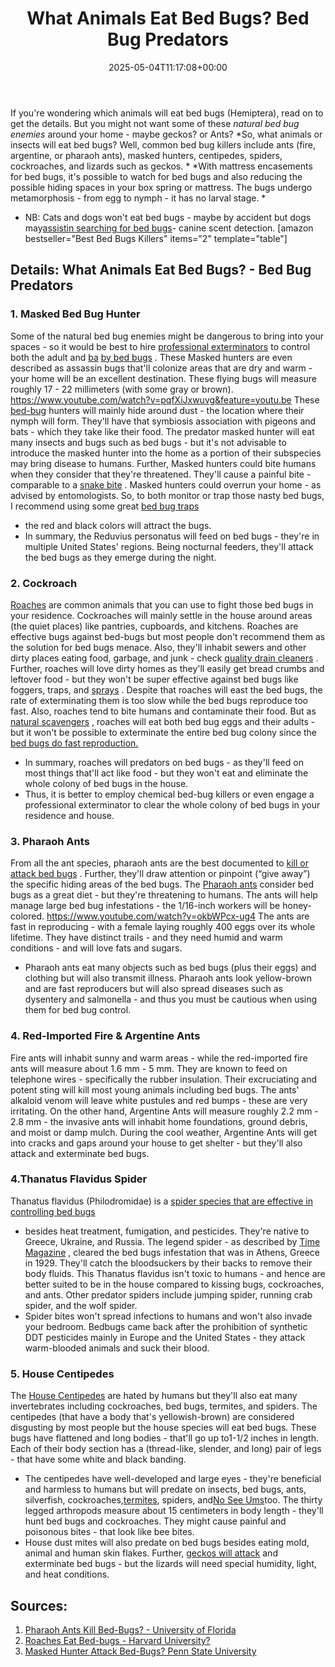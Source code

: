 ﻿---
layout: post
title: What Animals Eat Bed Bugs? Bed Bug Predators
date: '2025-05-04T11:17:08+00:00'
categories:
- Bed Bugs
- Guide
tags: []
slug: /what-animals-eat-bed-bugs/
lastmod: 2025-05-07T12:21:28+03:00
---

If you're wondering which animals will eat bed bugs (Hemiptera), read on to get the details. But you might not want some of these
*natural bed bug enemies*
around your home - maybe geckos? or Ants?
*So, what animals or insects will eat bed bugs? Well, common bed bug killers include ants (fire, argentine, or pharaoh ants), masked hunters, centipedes, spiders, cockroaches, and lizards such as geckos. *
*With mattress encasements for bed bugs, it's possible to watch for bed bugs and also reducing the possible hiding spaces in your box spring or mattress. The bugs undergo metamorphosis - from egg to nymph - it has no larval stage. *
- NB: Cats and dogs won't eat bed bugs - maybe by accident but dogs may[assistin searching for bed bugs](https://pestpolicy.com/)- canine scent detection.
[amazon bestseller="Best Bed Bugs Killers" items="2" template="table"]
## Details: What Animals Eat Bed Bugs? - Bed Bug Predators
### 1. Masked Bed Bug Hunter
Some of the natural bed bug enemies might be dangerous to bring into your spaces - so it would be best to hire
[professional exterminators](https://pestpolicy.com/)
to control both the adult and
[ba](https://pestpolicy.com/baby-bed-bugs/)
[by bed bugs](https://pestpolicy.com/baby-bed-bugs/)
.
These Masked hunters are even described as assassin bugs that'll colonize areas that are dry and warm - your home will be an excellent destination. These flying bugs will measure roughly 17 - 22 millimeters (with some gray or brown).
https://www.youtube.com/watch?v=pqfXiJxwuvg&feature=youtu.be
These
[bed-bug](https://pestpolicy.com/baby-bed-bugs/)
hunters will mainly hide around dust - the location where their nymph will form. They'll have that symbiosis association with pigeons and bats - which they take like their food.
The predator masked hunter will eat many insects and bugs such as bed bugs - but it's not advisable to introduce the masked hunter into the home as a portion of their subspecies may bring disease to humans.
Further, Masked hunters could bite humans when they consider that they're threatened. They'll cause a painful bite - comparable to a
[snake bite](https://pestpolicy.com/best-snake-repellent-for-yards/)
. Masked hunters could overrun your home - as advised by entomologists.
So, to both monitor or trap those nasty bed bugs, I recommend using some great
[bed bug traps](https://pestpolicy.com/best-bed-bug-traps/)
- the red and black colors will attract the bugs.
- In summary, the Reduvius personatus will feed on bed bugs - they're in multiple United States' regions. Being nocturnal feeders, they'll attack the bed bugs as they emerge during the night.
### 2. Cockroach
[Roaches](https://pestpolicy.com/best-roach-killer-for-apartments/)
are common animals that you can use to fight those bed bugs in your residence. Cockroaches will mainly settle in the house around areas (the quiet places) like pantries, cupboards, and kitchens.
Roaches are effective bugs against bed-bugs but most people don't recommend them as the solution for bed bugs menace. Also, they'll inhabit sewers and other dirty places eating food, garbage, and junk - check
[quality drain cleaners](https://pestpolicy.com/best-drain-cleaner//)
.
Further, roaches will love dirty homes as they'll easily get bread crumbs and leftover food - but they won't be super effective against bed bugs like foggers, traps, and
[sprays](https://pestpolicy.com/best-bed-bug-spray/)
.
Despite that roaches will east the bed bugs, the rate of exterminating them is too slow while the bed bugs reproduce too fast. Also, roaches tend to bite humans and contaminate their food.
But as
[natural scavengers](https://pestpolicy.com/)
, roaches will eat both bed bug eggs and their adults - but it won't be possible to exterminate the entire bed bug colony since the
[bed bugs do fast reproduction.](https://www.terminix.com/blog/bug-facts/how-fast-do-bed-bugs-spread/)
- In summary, roaches will predators on bed bugs - as they'll feed on most things that'll act like food - but they won't eat and eliminate the whole colony of bed bugs in the house.
- Thus, it is better to employ chemical bed-bug killers or even engage a professional exterminator to clear the whole colony of bed bugs in your residence and house.
### 3. Pharaoh Ants
From all the ant species, pharaoh ants are the best documented to
[kill or attack bed bugs](https://pestpolicy.com/do-ants-kill-bed-bugs/)
. Further, they'll draw attention or pinpoint (“give away”) the specific hiding areas of the bed bugs.
The
[Pharaoh ants](https://en.wikipedia.org/wiki/Pharaoh_ant)
consider bed bugs as a great diet - but they're threatening to humans. The ants will help manage large bed bug infestations - the 1/16-inch workers will be honey-colored.
https://www.youtube.com/watch?v=okbWPcx-ug4
The ants are fast in reproducing - with a female laying roughly 400 eggs over its whole lifetime. They have distinct trails - and they need humid and warm conditions - and will love fats and sugars.
- Pharaoh ants eat many objects such as bed bugs (plus their eggs) and clothing but will also transmit illness.
Pharaoh ants look yellow-brown and are fast reproducers but will also spread diseases such as dysentery and salmonella - and thus you must be cautious when using them for bed bug control.
### 4. Red-Imported Fire & Argentine Ants
Fire ants will inhabit sunny and warm areas - while the red-imported fire ants will measure about 1.6 mm - 5 mm. They are known to feed on telephone wires - specifically the rubber insulation.
Their excruciating and potent sting will kill most young animals including bed bugs. The ants' alkaloid venom will leave white pustules and red bumps - these are very irritating.
On the other hand, Argentine Ants will measure roughly 2.2 mm - 2.8 mm - the invasive ants will inhabit home foundations, ground debris, and moist or damp mulch.
During the cool weather, Argentine Ants will get into cracks and gaps around your house to get shelter - but they'll also attack and exterminate bed bugs.
### 4.Thanatus Flavidus Spider
Thanatus flavidus (Philodromidae) is a
[spider species that are effective in controlling bed bugs](https://pestpolicy.com/do-spiders-eat-bed-bugs/)
- besides heat treatment, fumigation, and pesticides. They're native to Greece, Ukraine, and Russia.
The legend spider - as described by
[Time Magazine](http://content.time.com/time/magazine/article/0,9171,737831,00.html)
, cleared the bed bugs infestation that was in Athens, Greece in 1929. They'll catch the bloodsuckers by their backs to remove their body fluids.
This Thanatus flavidus isn't toxic to humans - and hence are better suited to be in the house compared to kissing bugs, cockroaches, and ants. Other predator spiders include jumping spider, running crab spider, and the wolf spider.
- Spider bites won't spread infections to humans and won't also invade your bedroom.
Bedbugs came back after the prohibition of synthetic DDT pesticides mainly in Europe and the United States - they attack warm-blooded animals and suck their blood.
### 5. House Centipedes
The
[House Centipedes](https://en.wikipedia.org/wiki/Scutigera_coleoptrata)
are hated by humans but they'll also eat many invertebrates including cockroaches, bed bugs, termites, and spiders.
The centipedes (that have a body that's yellowish-brown) are considered disgusting by most people but the house species will eat bed bugs.
These bugs have flattened and long bodies - that'll go up to1-1/2 inches in length. Each of their body section has a (thread-like, slender, and long) pair of legs - that have some white and black banding.
- The centipedes have well-developed and large eyes - they're beneficial and harmless to humans but will predate on insects, bed bugs, ants, silverfish, cockroaches,[termites](https://pestpolicy.com/best-termite-killer/), spiders, and[No See Ums](https://pestpolicy.com/best-no-see-ums-repellent/)too.
The thirty legged arthropods measure about 15 centimeters in body length - they'll hunt bed bugs and cockroaches. They might cause painful and poisonous bites - that look like bee bites.
- House dust mites will also predate on bed bugs besides eating mold, animal and human skin flakes.
Further,
[geckos will attack](https://pestpolicy.com/do-geckos-eat-bed-bugs/)
and exterminate bed bugs - but the lizards will need special humidity, light, and heat conditions.
## Sources:
1. [Pharaoh Ants Kill Bed-Bugs? - University of Florida](http://entnemdept.ufl.edu/creatures/urban/ants/pharaoh_ant.htm)
2. [Roaches Eat Bed-bugs - Harvard University?](http://adsabs.harvard.edu/abs/1930Natur.125..858G)
3. [Masked Hunter Attack Bed-Bugs? Penn State University](http://ento.psu.edu/extension/factsheets/masked-hunter)
